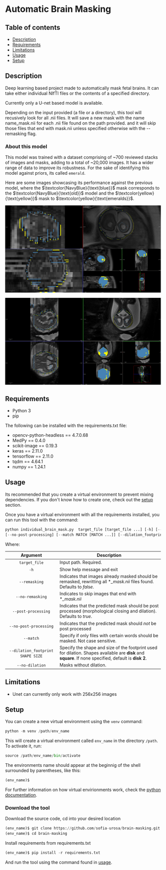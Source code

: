 # Automatic Brain Masking

## Table of contents

* [Description](#description)
* [Requirements](#requirements)
* [Limitations](#limitations)
* [Usage](#usage)
* [Setup](#setup)

## Description

Deep learning based project made to automatically mask fetal brains. It can take either individual NIfTI files or the contents
of a specified directory.

Currently only a U-net based model is available.

Depending on the input provided (a file or a directory), this tool will recusively look for all .nii files. 
It will save a new mask with the name name_mask.nii for each .nii file found on the path provided. and it 
will skip those files that end with mask.nii unless specified otherwise with the --remasking flag.

### About this model

This model was trained with a dataset comprising of ~700 reviewed stacks of images and masks, adding to a total of ~20,000 images. 
It has a wider range of data to improve its robustness. For the sake of identifying this model against priors, its called `emerald`.

Here are some images showcasing its performance against the previous model, where the $\textcolor{NavyBlue}{\text{blue}}$ mask corresponds to the $\textcolor{NavyBlue}{\text{old}}$ model and the $\textcolor{yellow}{\text{yellow}}$ mask to $\textcolor{yellow}{\text{emeralds}}$.


![image1](image1.png)


![image2](image2.png)


## Requirements

- Python 3
- pip

The following can be installed with the requirements.txt file:

- opencv-python-headless == 4.7.0.68
- MedPy == 0.4.0
- scikit-image == 0.19.3
- keras == 2.11.0
- tensorflow == 2.11.0
- tqdm == 4.64.1
- numpy == 1.24.1

## Usage

Its recommended that you create a virtual environment to prevent mixing dependencies. If you don't know how to create one,
check out the [setup](#setup) section.

Once you have a virtual environment with all the requirements installed, you can run this tool with the command:

```python
python individual_brain_mask.py  target_file [target_file ...] [-h] [--remasking] [--no-remasking] [--post-processing] \
[--no-post-processing] [--match MATCH [MATCH ...]] [--dilation_footprint SHAPE SIZE] [--no-dilation]
```
                        
Where:
   
|              Argument             | Description                                                                                                                                              |
|:---------------------------------:|----------------------------------------------------------------------------------------------------------------------------------------------------------|
|           `target_file`           | Input path. Required.                                                                                                                                    |
|                `-h`               | Show help message and exit                                                                                                                               |
|           `--remasking`           | Indicates that images already masked should be remasked, rewritting all **_mask.nii* files found. Defaults to  *false*.                                 |
|          `--no-remasking`         | Indicates to skip images that end with **_mask.nii*                                                                                                      |
|        `--post-processing`        | Indicates that the predicted mask should be post processed (morphological closing and dilation). Defaults to  *true*.                                    |
|       `--no-post-processing`      | Indicates that the predicted mask should *not* be post processed                                                                                         |
|             `--match`             | Specify if only files with certain words should be masked. Not case sensitive.                                                                           |
| `--dilation_footprint SHAPE SIZE` | Specify the shape and size of the footprint used for dilation. Shapes available are  **disk** and **square**. If none specified, default is **disk 2**. |
|         `--no-dilation`           | Masks without dilation.                                                                                                                                  |

## Limitations
- Unet can currently only work with 256x256 images

## Setup

You can create a new virtual environment using the `venv` command:

```python
python -m venv /path/env_name
```
    
This will create a virtual environment called `env_name` in the directory `/path`.
To activate it, run:

```python
source /path/env_name/bin/activate
```

The environments name should appear at the beginnig of the shell surrounded by parentheses, like this:

```python
(env_name)$
```
    
For further information on how virtual envirionments work, check the [python documentation](https://docs.python.org/3/library/venv.html).
    
### Download the tool

Download the source code, cd into your desired location

```python
(env_name)$ git clone https://github.com/sofia-urosa/brain-masking.git
(env_name)$ cd brain-masking
```

Install requirements from requirements.txt

```python
(env_name)$ pip install -r requirements.txt
```
    
 And run the tool using the command found in [usage](#usage).
